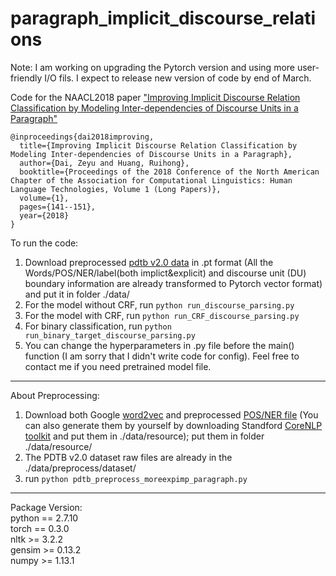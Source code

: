# paragraph_implicit_discourse_relations
Note: I am working on upgrading the Pytorch version and using more user-friendly I/O fils. I expect to release new version of code by end of March.

Code for the NAACL2018 paper ["Improving Implicit Discourse Relation Classification by Modeling Inter-dependencies of Discourse Units in a Paragraph"](http://www.aclweb.org/anthology/N18-1013)

```
@inproceedings{dai2018improving,
  title={Improving Implicit Discourse Relation Classification by Modeling Inter-dependencies of Discourse Units in a Paragraph},
  author={Dai, Zeyu and Huang, Ruihong},
  booktitle={Proceedings of the 2018 Conference of the North American Chapter of the Association for Computational Linguistics: Human Language Technologies, Volume 1 (Long Papers)},
  volume={1},
  pages={141--151},
  year={2018}
}
```

To run the code:
1. Download preprocessed [pdtb v2.0 data](https://drive.google.com/open?id=1ZBLoysAkbu73bt8RttJLYCRjuuMyLKMw) in .pt format (All the Words/POS/NER/label(both implict&explicit) and discourse unit (DU) boundary information are already transformed to Pytorch vector format) and put it in folder ./data/ <br/>
2. For the model without CRF, run ```python run_discourse_parsing.py``` <br/>
3. For the model with CRF, run ```python run_CRF_discourse_parsing.py``` <br/>
4. For binary classification, run ```python run_binary_target_discourse_parsing.py``` <br/>
5. You can change the hyperparameters in .py file before the main() function (I am sorry that I didn't write code for config). Feel free to contact me if you need pretrained model file.<br/>

--------------------------------------------------------------------
About Preprocessing:
1. Download both Google [word2vec](https://drive.google.com/file/d/0B7XkCwpI5KDYNlNUTTlSS21pQmM/edit) and preprocessed [POS/NER file](https://drive.google.com/open?id=1_X7DZhxw4GKaCZ8_sfgrJcoPrSVe4DLq) (You can also generate them by yourself by downloading Standford [CoreNLP toolkit](https://stanfordnlp.github.io/CoreNLP/) and put them in ./data/resource); put them in folder ./data/resource/ <br/>
2. The PDTB v2.0 dataset raw files are already in the ./data/preprocess/dataset/ <br/>
3. run ```python pdtb_preprocess_moreexpimp_paragraph.py``` <br/> 

--------------------------------------------------------------------
Package Version:<br/>
python == 2.7.10<br/>
torch == 0.3.0<br/>
nltk >= 3.2.2<br/>
gensim >= 0.13.2<br/>
numpy >= 1.13.1<br/>
